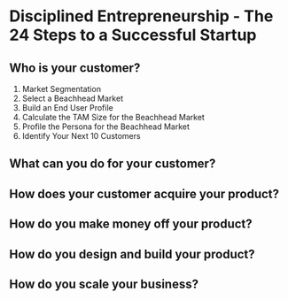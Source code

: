 # Disciplined Entrepreneurship - The 24 Steps to a Successful Startup

## Who is your customer?

1. Market Segmentation
2. Select a Beachhead Market
3. Build an End User Profile
4. Calculate the TAM Size for the Beachhead Market
5. Profile the Persona for the Beachhead Market
9. Identify Your Next 10 Customers

## What can you do for your customer?

## How does your customer acquire your product?

## How do you make money off your product?

## How do you design and build your product?

## How do you scale your business?
